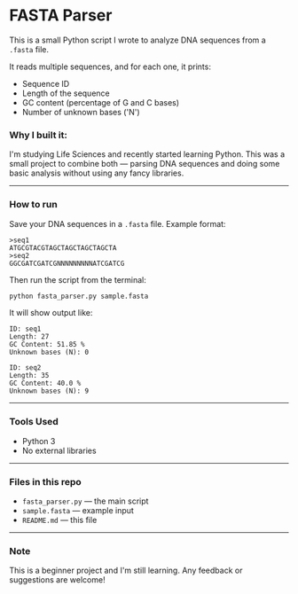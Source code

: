 # FASTA Parser

This is a small Python script I wrote to analyze DNA sequences from a `.fasta` file.

It reads multiple sequences, and for each one, it prints:
- Sequence ID
- Length of the sequence
- GC content (percentage of G and C bases)
- Number of unknown bases ('N')

### Why I built it:
I'm studying Life Sciences and recently started learning Python. This was a small project to combine both — parsing DNA sequences and doing some basic analysis without using any fancy libraries.

---

### How to run

Save your DNA sequences in a `.fasta` file. Example format:

```
>seq1
ATGCGTACGTAGCTAGCTAGCTAGCTA
>seq2
GGCGATCGATCGNNNNNNNNNATCGATCG
```

Then run the script from the terminal:

```bash
python fasta_parser.py sample.fasta
```

It will show output like:

```
ID: seq1
Length: 27
GC Content: 51.85 %
Unknown bases (N): 0

ID: seq2
Length: 35
GC Content: 40.0 %
Unknown bases (N): 9
```

---

### Tools Used
- Python 3
- No external libraries

---

### Files in this repo
- `fasta_parser.py` — the main script
- `sample.fasta` — example input
- `README.md` — this file

---

### Note
This is a beginner project and I'm still learning. Any feedback or suggestions are welcome!
